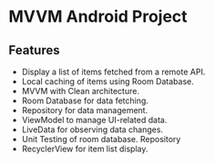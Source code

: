 # MVVM Android Project


## Features

- Display a list of items fetched from a remote API.
- Local caching of items using Room Database.
- MVVM with Clean architecture.
- Room Database for data fetching.
- Repository for data management.
- ViewModel to manage UI-related data.
- LiveData for observing data changes.
- Unit Testing of room database. Repository
- RecyclerView for item list display.